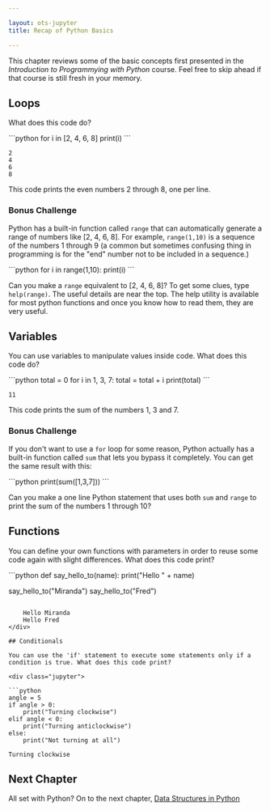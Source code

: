 ```yaml
---

layout: ots-jupyter
title: Recap of Python Basics

---
```


This chapter reviews some of the basic concepts first presented in the _Introduction to Programmying with Python_ course. Feel free to skip ahead if that course is still fresh in your memory.

## Loops

What does this code do?

<div class="jupyter">
```python
for i in [2, 4, 6, 8]
    print(i)
```

    2
    4
    6
    8
</div>

This code prints the even numbers 2 through 8, one per line.

### Bonus Challenge

Python has a built-in function called `range` that can automatically generate a range of numbers like \[2, 4, 6, 8\]. For example, `range(1,10)` is a sequence of the numbers 1 through 9 (a common but sometimes confusing thing in programming is for the "end" number not to be included in a sequence.)

<div class="jupyter">
```python
for i in range(1,10):
    print(i)
```
</div>

Can you make a `range` equivalent to \[2, 4, 6, 8\]? To get some clues, type `help(range)`. The useful details are near the top. The help utility is available for most python functions and once you know how to read them, they are very useful.


## Variables

You can use variables to manipulate values inside code. What does this code do?

<div class="jupyter">
```python
total = 0
for i in 1, 3, 7:
    total = total + i
print(total)
```

    11
</div>

This code prints the sum of the numbers 1, 3 and 7.

### Bonus Challenge

If you don't want to use a `for` loop for some reason, Python actually has a built-in function called `sum` that lets you bypass it completely. You can get the same result with this:

<div class="jupyter">
```python
print(sum([1,3,7]))
```
</div>

Can you make a one line Python statement that uses both `sum` and `range` to print the sum of the numbers 1 through 10?


## Functions

You can define your own functions with parameters in order to reuse some code again with slight differences. What does this code print?

<div class="jupyter">
```python
def say_hello_to(name):
    print("Hello " + name)

say_hello_to("Miranda")
say_hello_to("Fred")
```

    Hello Miranda
    Hello Fred
</div>

## Conditionals

You can use the 'if' statement to execute some statements only if a condition is true. What does this code print?

<div class="jupyter">

```python
angle = 5
if angle > 0:
    print("Turning clockwise")
elif angle < 0:
    print("Turning anticlockwise")
else:
    print("Not turning at all")

```

    Turning clockwise
</div>


## Next Chapter

All set with Python? On to the next chapter, [Data Structures in Python](data.html)
